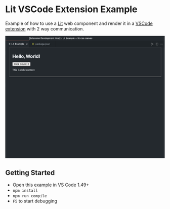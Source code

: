# Lit VSCode Extension Example

Example of how to use a [Lit](https://lit.dev) web component and render it in a [VSCode extension](https://code.visualstudio.com/api/extension-guides/webview) with 2 way communication.

![](/screenshot.png)

## Getting Started

- Open this example in VS Code 1.49+
- `npm install`
- `npm run compile`
- `F5` to start debugging
